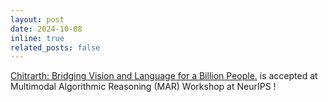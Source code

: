 ```yaml
---
layout: post
date: 2024-10-08
inline: true
related_posts: false
---
```


[Chitrarth: Bridging Vision and Language for a Billion People.](https://drive.google.com/file/d/1Ml7gHCVajnRkT5QNLUNF7l8jMGVI2tHD/view?usp=sharing) is accepted at Multimodal Algorithmic Reasoning (MAR) Workshop at NeurIPS !
